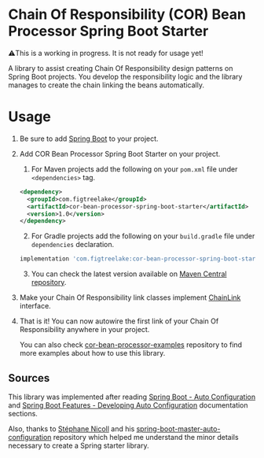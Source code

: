 # Chain Of Responsibility (COR) Bean Processor Spring Boot Starter

⚠️This is a working in progress. It is not ready for usage yet!

A library to assist creating Chain Of Responsibility design patterns on Spring
Boot projects. You develop the responsibility logic and the library manages to
create the chain linking the beans automatically.

# Usage

1. Be sure to add [Spring Boot](https://spring.io/guides/gs/spring-boot/) to
   your project.
2. Add COR Bean Processor Spring Boot Starter on your project.
    1. For Maven projects add the following on your `pom.xml` file
       under `<dependencies>` tag.
   ```xml
   <dependency>
     <groupId>com.figtreelake</groupId>
     <artifactId>cor-bean-processor-spring-boot-starter</artifactId>
     <version>1.0</version>
   </dependency>
   ```

    2. For Gradle projects add the following on your `build.gradle` file
       under `dependencies` declaration.
   ```groovy
   implementation 'com.figtreelake:cor-bean-processor-spring-boot-starter:1.0'
   ```
    3. You can check the latest version available
       on [Maven Central repository](https://mvnrepository.com/repos/central).
3. Make your Chain Of Responsibility link classes implement [ChainLink]()
   interface.
4. That is it! You can now autowire the first link of your Chain Of
   Responsibility anywhere in your project.

   You can also check [cor-bean-processor-examples](https://github.com/MarceloLeite2604/cor-bean-processor-examples)
   repository to find more examples about how to use this library.

## Sources

This library was implemented after
reading [Spring Boot - Auto Configuration](https://docs.spring.io/spring-boot/docs/1.3.8.RELEASE/reference/html/using-boot-auto-configuration.html)
and [Spring Boot Features - Developing Auto Configuration](https://docs.spring.io/spring-boot/docs/2.0.0.M3/reference/html/boot-features-developing-auto-configuration.html#boot-features-custom-starter)
documentation sections.

Also, thanks to [Stéphane Nicoll](https://github.com/snicoll) and
his [spring-boot-master-auto-configuration](https://github.com/snicoll/spring-boot-master-auto-configuration)
repository which helped me understand the minor details necessary to create a
Spring starter library.



